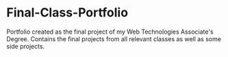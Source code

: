# Final-Class-Portfolio
Portfolio created as the final project of my Web Technologies Associate's Degree. Contains the final projects from all relevant classes as well as some side projects.
